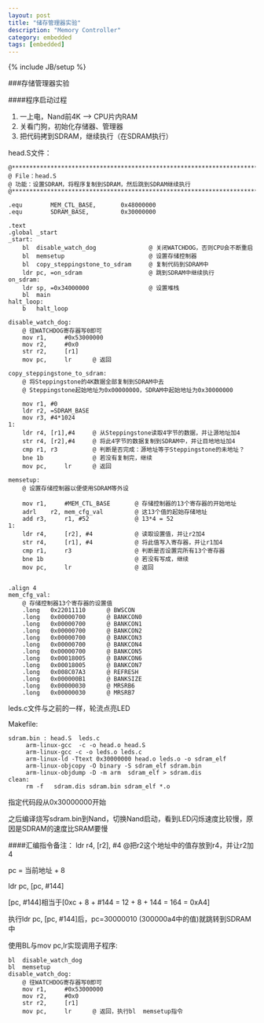 ```yaml
---
layout: post
title: "储存管理器实验"
description: "Memory Controller"
category: embedded
tags: [embedded]
---
```

{% include JB/setup %}

###存储管理器实验

####程序启动过程
1. 一上电，Nand前4K --> CPU片内RAM
2. 关看门狗，初始化存储器、管理器
3. 把代码拷到SDRAM，继续执行（在SDRAM执行）

head.S文件：

```
@*************************************************************************
@ File：head.S
@ 功能：设置SDRAM，将程序复制到SDRAM，然后跳到SDRAM继续执行
@*************************************************************************      

.equ        MEM_CTL_BASE,       0x48000000
.equ        SDRAM_BASE,         0x30000000

.text
.global _start
_start:
    bl  disable_watch_dog               @ 关闭WATCHDOG，否则CPU会不断重启
    bl  memsetup                        @ 设置存储控制器
    bl  copy_steppingstone_to_sdram     @ 复制代码到SDRAM中
    ldr pc, =on_sdram                   @ 跳到SDRAM中继续执行
on_sdram:
    ldr sp, =0x34000000                 @ 设置堆栈
    bl  main
halt_loop:
    b   halt_loop

disable_watch_dog:
    @ 往WATCHDOG寄存器写0即可
    mov r1,     #0x53000000
    mov r2,     #0x0
    str r2,     [r1]
    mov pc,     lr      @ 返回

copy_steppingstone_to_sdram:
    @ 将Steppingstone的4K数据全部复制到SDRAM中去
    @ Steppingstone起始地址为0x00000000，SDRAM中起始地址为0x30000000
   
    mov r1, #0
    ldr r2, =SDRAM_BASE
    mov r3, #4*1024
1: 
    ldr r4, [r1],#4     @ 从Steppingstone读取4字节的数据，并让源地址加4
    str r4, [r2],#4     @ 将此4字节的数据复制到SDRAM中，并让目地地址加4
    cmp r1, r3          @ 判断是否完成：源地址等于Steppingstone的未地址？
    bne 1b              @ 若没有复制完，继续
    mov pc,     lr      @ 返回

memsetup:
    @ 设置存储控制器以便使用SDRAM等外设

    mov r1,     #MEM_CTL_BASE       @ 存储控制器的13个寄存器的开始地址
    adrl    r2, mem_cfg_val         @ 这13个值的起始存储地址
    add r3,     r1, #52             @ 13*4 = 52
1: 
    ldr r4,     [r2], #4            @ 读取设置值，并让r2加4
    str r4,     [r1], #4            @ 将此值写入寄存器，并让r1加4
    cmp r1,     r3                  @ 判断是否设置完所有13个寄存器
    bne 1b                          @ 若没有写成，继续
    mov pc,     lr                  @ 返回


.align 4
mem_cfg_val:
    @ 存储控制器13个寄存器的设置值
    .long   0x22011110      @ BWSCON
    .long   0x00000700      @ BANKCON0
    .long   0x00000700      @ BANKCON1
    .long   0x00000700      @ BANKCON2
    .long   0x00000700      @ BANKCON3 
    .long   0x00000700      @ BANKCON4
    .long   0x00000700      @ BANKCON5
    .long   0x00018005      @ BANKCON6
    .long   0x00018005      @ BANKCON7
    .long   0x008C07A3      @ REFRESH
    .long   0x000000B1      @ BANKSIZE
    .long   0x00000030      @ MRSRB6
    .long   0x00000030      @ MRSRB7
```

leds.c文件与之前的一样，轮流点亮LED

Makefile:

```
sdram.bin : head.S  leds.c
     arm-linux-gcc  -c -o head.o head.S
     arm-linux-gcc -c -o leds.o leds.c
     arm-linux-ld -Ttext 0x30000000 head.o leds.o -o sdram_elf
     arm-linux-objcopy -O binary -S sdram_elf sdram.bin
     arm-linux-objdump -D -m arm  sdram_elf > sdram.dis
clean:
     rm -f   sdram.dis sdram.bin sdram_elf *.o
```

指定代码段从0x30000000开始

之后编译烧写sdram.bin到Nand，切换Nand启动，看到LED闪烁速度比较慢，原因是SDRAM的速度比SRAM要慢

####汇编指令备注：
ldr r4,     [r2], #4 @把r2这个地址中的值存放到r4，并让r2加4

pc = 当前地址 + 8

ldr     pc, [pc, #144]

[pc, #144]相当于[0xc + 8 + #144 = 12 + 8 + 144 = 164 = 0xA4]

执行ldr     pc, [pc, #144]后，pc=30000010 (300000a4中的值)就跳转到SDRAM中

使用BL与mov pc,lr实现调用子程序:

```
bl  disable_watch_dog
bl  memsetup
disable_watch_dog:
    @ 往WATCHDOG寄存器写0即可
    mov r1,     #0x53000000
    mov r2,     #0x0
    str r2,     [r1]
    mov pc,     lr      @ 返回，执行bl  memsetup指令
```